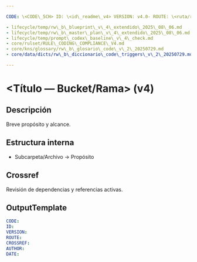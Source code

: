 ```yaml
---

CODE: \<CODE\_5CH> ID: \<id\_readme\_v4> VERSION: v4.0- ROUTE: \<ruta/relativa/al/archivo.md> CROSSREF:

- lifecycle/temp/rw\_b\_blueprint\_v\_4\_extendido\_2025\_08\_06.md
- lifecycle/temp/rw\_b\_master\_plan\_v\_4\_extendido\_2025\_08\_06.md
- lifecycle/temp/prompt\_codex\_baseline\_v\_4\_check.md
- core/rulset/RULE\_CODING\_COMPLIANCE\_V4.md
- core/kns/glossary/rw\_b\_glosario\_code\_v\_2\_20250729.md
- core/data/dicts/rw\_b\_diccionario\_code\_triggers\_v\_2\_20250729.md AUTHOR: AingZ\_Platform DATE:&#x20;

---
```


# \<Título — Bucket/Rama> (v4)

## Descripción

Breve propósito y alcance.

## Estructura interna

- Subcarpeta/Archivo → Propósito

## Crossref

Revisión de dependencias y referencias activas.

## OutputTemplate

```yaml
CODE:
ID:
VERSION:
ROUTE:
CROSSREF:
AUTHOR:
DATE:
```

